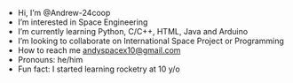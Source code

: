 - Hi, I’m @Andrew-24coop
- I’m interested in Space Engineering
- I’m currently learning Python, C/C++, HTML, Java and Arduino
- I’m looking to collaborate on International Space Project or Programming
- How to reach me andyspacex10@gmail.com
- Pronouns: he/him
- Fun fact: I started learning rocketry at 10 y/o

<!---
Andrew-24coop/Andrew-24coop is a ✨ special ✨ repository because its `README.md` (this file) appears on your GitHub profile.
You can click the Preview link to take a look at your changes.
--->
